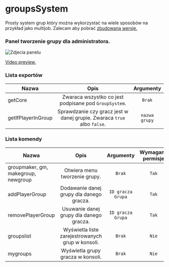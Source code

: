 # groupsSystem
Prosty system grup który można wykorzystać na wiele sposobów na przykład jako multijob. Zalecam aby pobrać [zbudowaną wersje.](https://github.com/Mortiaczek/groupsSystem/releases/tag/resource)

### Panel tworzenie grupy dla administratora.

![Zdjecia panelu](https://i.imgur.com/OoJi1LP.png)

[Video preview.](https://streamable.com/8gml0s)

  
  
  
### **Lista exportów**
  | Nazwa        | Opis           | Argumenty |
| ------------- |:-------------:|:-------------:|
| getCore      | Zwaraca wszystko co jest podpisane pod `GroupSystem`. | `Brak` |
| getIfPlayerInGroup      | Sprawdzanie czy gracz jest w danej grupie. Zwaraca `true` albo `false`.      | `nazwa grupy`

### **Lista komendy**
  | Nazwa        | Opis           | Argumenty | Wymagane permisje |
| ------------- |:-------------:|:-------------:|:-------------:|
| groupmaker, gm, makegroup, newgroup      | Otwiera menu tworzenie grupy. | `Brak` | `Tak` |
| addPlayerGroup      | Dodawanie danej grupy dla danego gracza. | `ID gracza` `Grupa` | `Tak` |
| removePlayerGroup      | Usuwanie danej grupy dla danego gracza. | `ID gracza` `Grupa` | `Tak` |
| groupslist      | Wyświetla liste zarejestrowanych grup w konsoli. | `Brak` | `Nie` |
| mygroups      | Wyświetla grupy gracza w konsoli. | `Brak` | `Nie` |
